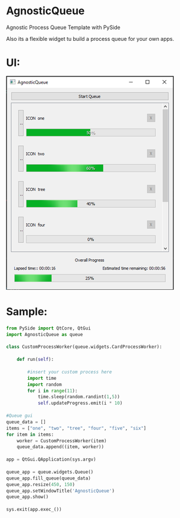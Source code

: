 # AgnosticQueue
Agnostic Process Queue Template with PySide

Also its a flexible widget tu build a process queue for your own apps.

# UI:
![Screenshot](screenshot.png)

# Sample:

```python
from PySide import QtCore, QtGui
import AgnosticQueue as queue

class CustomProcessWorker(queue.widgets.CardProcessWorker):

    def run(self):

    	#insert your custom process here
        import time
        import random
        for i in range(11):
            time.sleep(random.randint(1,5))
    	    self.updateProgress.emit(i * 10)

#Queue gui
queue_data = []
items = ["one", "two", "tree", "four", "five", "six"]
for item in items:
    worker = CustomProcessWorker(item)
    queue_data.append((item, worker))

app = QtGui.QApplication(sys.argv)

queue_app = queue.widgets.Queue()
queue_app.fill_queue(queue_data)
queue_app.resize(450, 150)
queue_app.setWindowTitle('AgnosticQueue')
queue_app.show()

sys.exit(app.exec_())
```